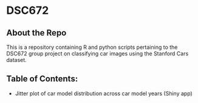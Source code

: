 # DSC672
## About the Repo
This is a repository containing R and python scripts pertaining to the DSC672 group project on classifying car images using the Stanford Cars dataset.
## Table of Contents:
* Jitter plot of car model distribution across car model years (Shiny app)
